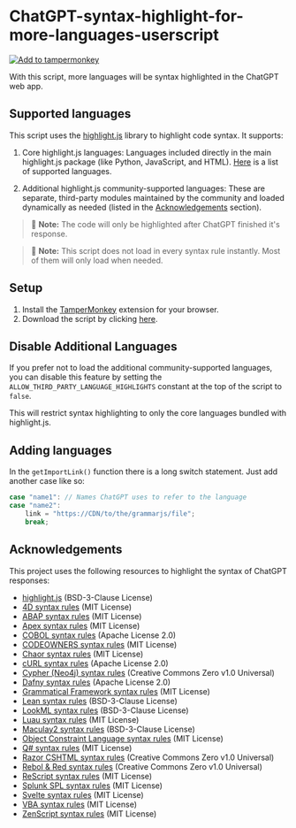 # ChatGPT-syntax-highlight-for-more-languages-userscript

[![Add to tampermonkey](https://img.shields.io/badge/add%20to-tampermonkey-green)](https://github.com/UnicodeError0041/ChatGPT-syntax-highlight-for-more-languages-userscript/raw/main/ChatGPT-syntax-highlight-for-more-languages.user.js)

With this script, more languages will be syntax highlighted in the ChatGPT web app.

## Supported languages

This script uses the [highlight.js](https://github.com/highlightjs/highlight.js) library to highlight code syntax. It supports:

1. Core highlight.js languages: Languages included directly in the main highlight.js package (like Python, JavaScript, and HTML). [Here](https://github.com/highlightjs/highlight.js/blob/main/SUPPORTED_LANGUAGES.md) is a list of supported languages.

2. Additional highlight.js community-supported languages: These are separate, third-party modules maintained by the community and loaded dynamically as needed (listed in the [Acknowledgements](#acknowledgements) section).

> 📃 **Note:** The code will only be highlighted after ChatGPT finished it's response.

> 📃 **Note:** This script does not load in every syntax rule instantly. Most of them will only load when needed.

## Setup

1. Install the [TamperMonkey](https://tampermonkey.net) extension for your browser.
2. Download the script by clicking [here](https://github.com/UnicodeError0041/ChatGPT-syntax-highlight-for-more-languages-userscript/raw/main/ChatGPT-syntax-highlight-for-more-languages.user.js).

## Disable Additional Languages

If you prefer not to load the additional community-supported languages, you can disable this feature by setting the `ALLOW_THIRD_PARTY_LANGUAGE_HIGHLIGHTS` constant at the top of the script to `false`.

This will restrict syntax highlighting to only the core languages bundled with highlight.js.

## Adding languages

In the `getImportLink()` function there is a long switch statement.
Just add another case like so:

```javascript
case "name1": // Names ChatGPT uses to refer to the language
case "name2":
    link = "https://CDN/to/the/grammarjs/file";
    break;
```

## Acknowledgements

This project uses the following resources to highlight the syntax of ChatGPT responses:

-   [highlight.js](https://highlightjs.org/) (BSD-3-Clause License)
-   [4D syntax rules](https://github.com/highlightjs/highlightjs-4d) (MIT License)
-   [ABAP syntax rules](https://github.com/highlightjs/highlightjs-sap-abap) (MIT License)
-   [Apex syntax rules](https://github.com/highlightjs/highlightjs-apex/) (MIT License)
-   [COBOL syntax rules](https://github.com/otterkit/highlightjs-cobol) (Apache License 2.0)
-   [CODEOWNERS syntax rules](https://github.com/highlightjs/highlightjs-codeowners) (MIT License)
-   [Chaor syntax rules](https://github.com/chaos-lang/highlightjs-chaos) (MIT License)
-   [cURL syntax rules](https://github.com/highlightjs/highlightjs-curl) (Apache License 2.0)
-   [Cypher (Neo4j) syntax rules](https://github.com/highlightjs/highlightjs-cypher) (Creative Commons Zero v1.0 Universal)
-   [Dafny syntax rules](https://github.com/ConsenSys/highlightjs-dafny) (Apache License 2.0)
-   [Grammatical Framework syntax rules](https://github.com/johnjcamilleri/highlightjs-gf) (MIT License)
-   [Lean syntax rules](https://github.com/leanprover-community/highlightjs-lean) (BSD-3-Clause License)
-   [LookML syntax rules](https://github.com/spectacles-ci/highlightjs-lookml) (BSD-3-Clause License)
-   [Luau syntax rules](https://github.com/highlightjs/highlightjs-luau) (MIT License)
-   [Maculay2 syntax rules](https://github.com/d-torrance/highlightjs-macaulay2) (BSD-3-Clause License)
-   [Object Constraint Language syntax rules](https://github.com/nhomble/highlightjs-ocl) (MIT License)
-   [Q# syntax rules](https://github.com/fedonman/highlightjs-qsharp) (MIT License)
-   [Razor CSHTML syntax rules](https://github.com/highlightjs/highlightjs-cshtml-razor) (Creative Commons Zero v1.0 Universal)
-   [Rebol & Red syntax rules](https://github.com/oldes/highlightjs-redbol) (Creative Commons Zero v1.0 Universal)
-   [ReScript syntax rules](https://github.com/tsnobip/highlightjs-rescript) (MIT License)
-   [Splunk SPL syntax rules](https://github.com/swsoyee/highlightjs-spl) (MIT License)
-   [Svelte syntax rules](https://github.com/AlexxNB/highlightjs-svelte) (MIT License)
-   [VBA syntax rules](https://github.com/dullin/highlightjs-vba) (MIT License)
-   [ZenScript syntax rules](https://github.com/highlightjs/highlightjs-zenscript) (MIT License)
